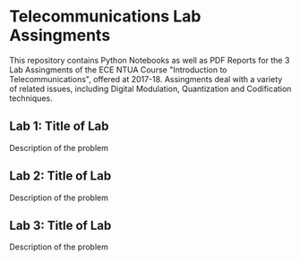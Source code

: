 # Telecommunications Lab Assingments
This repository contains Python Notebooks as well as PDF Reports for the 3 Lab Assingments of the ECE NTUA Course "Introduction to Telecommunications", offered at 2017-18. Assingments deal with a variety of related issues, including Digital Modulation, Quantization and Codification techniques.

## Lab 1: Title of Lab
Description of the problem

## Lab 2: Title of Lab
Description of the problem

## Lab 3: Title of Lab
Description of the problem
